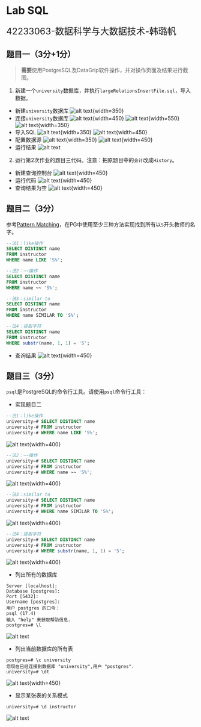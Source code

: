 # Lab SQL

<font size="5">42233063-数据科学与大数据技术-韩璐帆</font>


## 题目一（3分+1分）

> **需要**使用PostgreSQL及DataGrip软件操作，并对操作页面及结果进行截图。

1. 新建一个`university`数据库，并执行`largeRelationsInsertFile.sql`，导入数据。
- 新建`university`数据库
![alt text](images/image.png){width=350}
- 连接`university`数据库
![alt text](images/image-1.png){width=450}
![alt text](images/image-2.png){width=550}
![alt text](images/image-3.png){width=350}
- 导入SQL
![alt text](images/image-4.png){width=350}
![alt text](images/image-5.png){width=450}
- 配置数据源
![alt text](images/image-6.png){width=350}
![alt text](images/image-7.png){width=450}
- 运行结果
![alt text](images/image-8.png)


2. 运行第2次作业的题目三代码。注意：把原题目中的`会计`改成`History`。
- 新建查询控制台
![alt text](images/image-9.png){width=450}
- 运行代码
![alt text](images/image-10.png){width=450}
- 查询结果为空
![alt text](images/image-11.png){width=450}

## 题目二（3分）

参考[Pattern Matching](https://www.postgresql.org/docs/17/functions-matching.html)，在PG中使用至少三种方法实现找到所有以`S`开头教师的名字。
```sql
--法1：like操作
SELECT DISTINCT name
FROM instructor
WHERE name LIKE 'S%';
```  
```sql
--法2：~~操作
SELECT DISTINCT name
FROM instructor
WHERE name ~~ 'S%';
```  
```sql
--法3：similar to
SELECT DISTINCT name
FROM instructor
WHERE name SIMILAR TO 'S%';
```
```sql  
--法4：提取字符
SELECT DISTINCT name
FROM instructor
WHERE substr(name, 1, 1) = 'S';
```
- 查询结果
![alt text](images/image-21.png){width=450}
## 题目三（3分）

`psql`是PostgreSQL的命令行工具。请使用`psql`命令行工具：

- 实现题目二
```sql 
--法1：like操作
university=# SELECT DISTINCT name
university-# FROM instructor
university-# WHERE name LIKE 'S%';
```
![alt text](images/image-17.png){width=400}
```sql 
--法2：~~操作
university=# SELECT DISTINCT name
university-# FROM instructor
university-# WHERE name ~~ 'S%';
```
![alt text](images/image-18.png){width=400}
```sql 
--法3：similar to
university=# SELECT DISTINCT name
university-# FROM instructor
university-# WHERE name SIMILAR TO 'S%';
```
![alt text](images/image-19.png){width=400}
```sql 
--法4：提取字符
university=# SELECT DISTINCT name
university-# FROM instructor
university-# WHERE substr(name, 1, 1) = 'S';
```
![alt text](images/image-22.png){width=400}

- 列出所有的数据库
```
Server [localhost]:
Database [postgres]:
Port [5432]:
Username [postgres]:
用户 postgres 的口令：
psql (17.4)
输入 "help" 来获取帮助信息.
postgres=# \l
```
![alt text](images/image-12.png)
- 列出当前数据库的所有表
```
postgres=# \c university
您现在已经连接到数据库 "university",用户 "postgres".
university=# \dt
```
![alt text](images/image-13.png){width=450}
- 显示某张表的关系模式
```
university=# \d instructor
```
![alt text](images/image-14.png)


